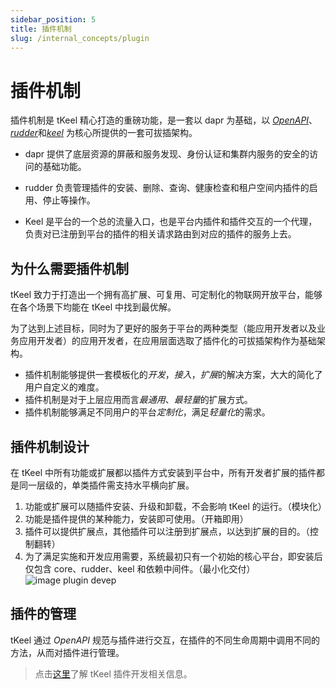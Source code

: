 ```yaml
---
sidebar_position: 5
title: 插件机制
slug: /internal_concepts/plugin
---
```


# 插件机制
插件机制是 tKeel 精心打造的重磅功能，是一套以 dapr 为基础，以 [*OpenAPI*](../developer_cookbook/tkeel_plugin/openapi.md)、[*rudder*](./rudder.md)和[*keel*](./keel.md) 为核心所提供的一套可拔插架构。

* dapr 提供了底层资源的屏蔽和服务发现、身份认证和集群内服务的安全的访问的基础功能。

* rudder 负责管理插件的安装、删除、查询、健康检查和租户空间内插件的启用、停止等操作。

* Keel 是平台的一个总的流量入口，也是平台内插件和插件交互的一个代理，负责对已注册到平台的插件的相关请求路由到对应的插件的服务上去。

## 为什么需要插件机制
tKeel 致力于打造出一个拥有高扩展、可复用、可定制化的物联网开放平台，能够在各个场景下均能在 tKeel 中找到最优解。

为了达到上述目标，同时为了更好的服务于平台的两种类型（能应用开发者以及业务应用开发者）的应用开发者，在应用层面选取了插件化的可拔插架构作为基础架构。

* 插件机制能够提供一套模板化的*开发*，*接入*，*扩展*的解决方案，大大的简化了用户自定义的难度。
* 插件机制是对于上层应用而言*最通用*、*最轻量*的扩展方式。
* 插件机制能够满足不同用户的平台*定制化*，满足*轻量化*的需求。

## 插件机制设计
在 tKeel 中所有功能或扩展都以插件方式安装到平台中，所有开发者扩展的插件都是同一层级的，单类插件需支持水平横向扩展。

1. 功能或扩展可以随插件安装、升级和卸载，不会影响 tKeel 的运行。（模块化）
2. 功能是插件提供的某种能力，安装即可使用。（开箱即用）
3. 插件可以提供扩展点，其他插件可以注册到扩展点，以达到扩展的目的。（控制翻转）
4. 为了满足实施和开发应用需要，系统最初只有一个初始的核心平台，即安装后仅包含 core、rudder、keel 和依赖中间件。（最小化交付）
![image plugin devep](/images/docs/plugin_devep.png)

## 插件的管理
tKeel 通过 *OpenAPI* 规范与插件进行交互，在插件的不同生命周期中调用不同的方法，从而对插件进行管理。


> 点击[这里](../developer_cookbook/tkeel_plugin/overview.md)了解 tKeel 插件开发相关信息。